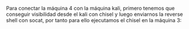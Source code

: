 Para conectar la máquina 4 con la máquina kali, primero tenemos que conseguir visibilidad desde el kali con chisel y luego enviarnos la reverse shell con socat, por tanto para ello ejecutamos el chisel en la máquina 3:
